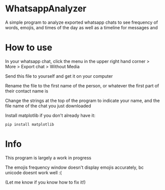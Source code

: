 # WhatsappAnalyzer
A simple program to analyze exported whatsapp chats to see frequency of words, emojis, and times of the day as well as a timeline for messages and


# How to use
In your whatsapp chat, click the menu in the upper right hand corner > More > Export chat > Without Media

Send this file to yourself and get it on your computer

Rename the file to the first name of the person, or whatever the first part of their contact name is


Change the strings at the top of the program to indicate your name, and the file name of the chat you just downloaded


Install matplotlib if you don't already have it:

`pip install matplotlib`

# Info
This program is largely a work in progress


The emojis frequency window doesn't display emojis accurately, bc unicode doesnt work well :(

(Let me know if you know how to fix it!)

